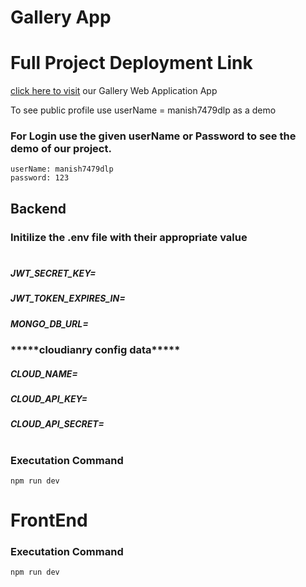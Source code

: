 # Gallery App

# Full Project Deployment Link

[click here to visit](https://manish7479dlp-gallery-app.netlify.app) our Gallery Web Application App

To see public profile use userName = manish7479dlp as a demo

### For Login use the given userName or Password to see the demo of our project.

```
userName: manish7479dlp
password: 123
```

## Backend

### Initilize the .env file with their appropriate value

#

##### JWT_SECRET_KEY=

##### JWT_TOKEN_EXPIRES_IN=

##### MONGO_DB_URL=

### \***\*\*\*\***cloudianry config data\***\*\*\*\***

##### CLOUD_NAME=

##### CLOUD_API_KEY=

##### CLOUD_API_SECRET=

#

### Executation Command

```
npm run dev
```

#

# FrontEnd

### Executation Command

```
npm run dev
```
